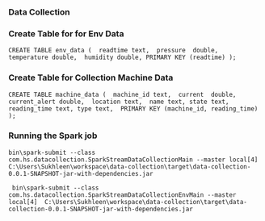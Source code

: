 ### Data Collection

### Create Table for for Env Data

    CREATE TABLE env_data (  readtime text,  pressure  double,  temperature double,  humidity double, PRIMARY KEY (readtime) );

### Create Table for Collection Machine Data

    CREATE TABLE machine_data (  machine_id text,  current  double,  current_alert double,  location text,  name text, state text, reading_time text, type text,  PRIMARY KEY (machine_id, reading_time) );


### Running the Spark job

    bin\spark-submit --class  com.hs.datacollection.SparkStreamDataCollectionMain --master local[4]  C:\Users\Sukhleen\workspace\data-collection\target\data-collection-0.0.1-SNAPSHOT-jar-with-dependencies.jar
    
     bin\spark-submit --class  com.hs.datacollection.SparkStreamDataCollectionEnvMain --master local[4]  C:\Users\Sukhleen\workspace\data-collection\target\data-collection-0.0.1-SNAPSHOT-jar-with-dependencies.jar